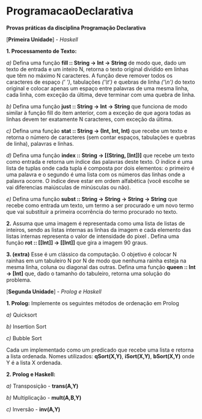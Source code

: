 # ProgramacaoDeclarativa

**Provas práticas da disciplina Programação Declarativa**

[**Primeira Unidade**] - *Haskell*

**1. Processamento de Texto:**

*a)* Defina uma função **fill :: String -> Int -> String** de modo que, dado um texto de entrada e um inteiro N, retorna o texto original dividido em linhas que têm no máximo N caracteres. A função deve remover todos os caracteres de espaço *(' ')*, tabulações *('\t')* e quebras de linha *('\n')* do texto original e colocar apenas um espaço entre palavras de uma mesma linha, cada linha, com exceção da última, deve terminar com uma quebra de linha.

*b)* Defina uma função **just :: String -> Int -> String** que funciona de modo similar à função fill do item anterior, com a exceção de que agora todas as linhas devem ter exatamente N caracteres, com exceção da última.

*c)* Defina uma função **stat :: String -> (Int, Int, Int)** que recebe um texto e retorna o número de caracteres (sem contar espaços, tabulações e quebras de linha), palavras e linhas.

*d)* Defina uma função **index :: String -> [(String, [Int])]** que recebe um texto como entrada e retorna um índice das palavras deste texto. O índice é uma lista de tuplas onde cada tupla é composta por dois elementos: o primeiro é uma palavra e o segundo é uma lista com os números das linhas onde a palavra ocorre. O índice deve estar em ordem alfabética (você escolhe se vai diferencias maiúsculas de minúsculas ou não).

*e)* Defina uma função **subst :: String -> String -> String -> String** que recebe como entrada um texto, um termo a ser procurado e um novo termo que vai substituir a primeira
ocorrência do termo procurado no texto.

**2.** Assuma que uma imagem é representada como uma lista de listas de inteiros, sendo as listas internas as linhas da imagem e cada elemento das listas internas representa o valor de intensidade
do pixel . Defina uma função **rot :: [[Int]] -> [[Int]]** que gira a imagem 90 graus.

**3. (extra)** Esse é um clássico da computação. O objetivo é colocar N rainhas em um tabuleiro N por N de modo que nenhuma rainha esteja na mesma linha, coluna ou diagonal das outras. Defina uma função **queen :: Int -> [Int]** que, dado o tamanho do tabuleiro, retorna uma solução do problema.

[**Segunda Unidade**] - *Prolog e Haskell*

**1. Prolog:**
Implemente os seguintes métodos de ordenação em Prolog

*a)* Quicksort

*b)* Insertion Sort

*c)* Bubble Sort

Cada um implementado como um predicado que recebe uma lista e retorna a lista ordenada. Nomes utilizados: **qSort(X,Y)**, **iSort(X,Y)**, **bSort(X,Y)** onde Y é a lista X ordenada.

**2. Prolog e Haskell:**

*a)* Transposição - **trans(A,Y)**

*b)* Multiplicação - **mult(A,B,Y)**

*c)* Inversão - **inv(A,Y)**


